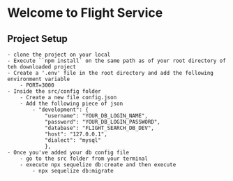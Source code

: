 # Welcome to Flight Service

## Project Setup
    - clone the project on your local
    - Execute ``npm install` on the same path as of your root directory of teh downloaded project
    - Create a '.env' file in the root directory and add the following environment variable
        - PORT=3000
    - Inside the src/config folder 
        - Create a new file config.json
        - Add the following piece of json
            - "development": {
                "username": "YOUR_DB_LOGIN_NAME",
                "password": "YOUR_DB_LOGIN_PASSWORD",
                "database": "FLIGHT_SEARCH_DB_DEV",
                "host": "127.0.0.1",
                "dialect": "mysql"
                },
    - Once you've added your db config file
        - go to the src folder from your terminal 
        - execute npx sequelize db:create and then execute
            - npx sequelize db:migrate
        